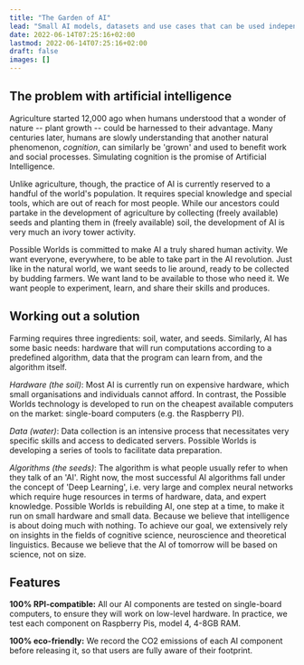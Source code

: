 ```yaml
---
title: "The Garden of AI"
lead: "Small AI models, datasets and use cases that can be used independently by users and applied to the problems of their concern."
date: 2022-06-14T07:25:16+02:00
lastmod: 2022-06-14T07:25:16+02:00
draft: false
images: []
---
```


## The problem with artificial intelligence

Agriculture started 12,000 ago when humans understood that a wonder of nature -- plant growth -- could be harnessed to their advantage. Many centuries later, humans are slowly understanding that another natural phenomenon, *cognition*, can similarly be 'grown' and used to benefit work and social processes. Simulating cognition is the promise of Artificial Intelligence.

Unlike agriculture, though, the practice of AI is currently reserved to a handful of the world's population. It requires special knowledge and special tools, which are out of reach for most people. While our ancestors could partake in the development of agriculture by collecting (freely available) seeds and planting them in (freely available) soil, the development of AI is very much an ivory tower activity.

Possible Worlds is committed to make AI a truly shared human activity. We want everyone, everywhere, to be able to take part in the AI revolution. Just like in the natural world, we want seeds to lie around, ready to be collected by budding farmers. We want land to be available to those who need it. We want people to experiment, learn, and share their skills and produces.


## Working out a solution

Farming requires three ingredients: soil, water, and seeds. Similarly, AI has some basic needs: hardware that will run computations according to a predefined algorithm, data that the program can learn from, and the algorithm itself.

*Hardware (the soil)*: Most AI is currently run on expensive hardware, which small organisations and individuals cannot afford. In contrast, the Possible Worlds technology is developed to run on the cheapest available computers on the market: single-board computers (e.g. the Raspberry PI).

*Data (water)*: Data collection is an intensive process that necessitates very specific skills and access to dedicated servers. Possible Worlds is developing a series of tools to facilitate data preparation.

*Algorithms (the seeds)*: The algorithm is what people usually refer to when they talk of an 'AI'. Right now, the most successful AI algorithms fall under the concept of 'Deep Learning', i.e. very large and complex neural networks which require huge resources in terms of hardware, data, and expert knowledge. Possible Worlds is rebuilding AI, one step at a time, to make it run on small hardware and small data. Because we believe that intelligence is about doing much with nothing. To achieve our goal, we extensively rely on insights in the fields of cognitive science, neuroscience and theoretical linguistics. Because we believe that the AI of tomorrow will be based on science, not on size.


## Features

**100% RPI-compatible:** All our AI components are tested on single-board computers, to ensure they will work on low-level hardware. In practice, we test each component on Raspberry Pis, model 4, 4-8GB RAM. 


**100% eco-friendly:** We record the CO2 emissions of each AI component before releasing it, so that users are fully aware of their footprint. 
